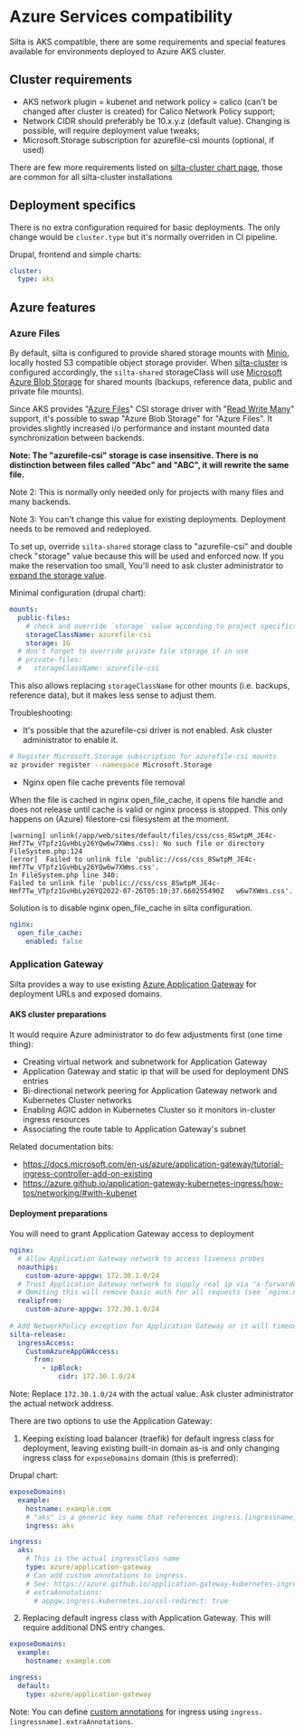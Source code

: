 # Azure Services compatibility

Silta is AKS compatible, there are some requirements and special features available for environments deployed to Azure AKS cluster.

## Cluster requirements

- AKS network plugin = kubenet and network policy = calico (can't be changed after cluster is created) for Calico Network Policy support;
- Network CIDR should preferably be 10.x.y.z (default value). Changing is possible, will require deployment value tweaks;
- Microsoft.Storage subscription for azurefile-csi mounts (optional, if used)

There are few more requirements listed on [silta-cluster chart page](https://github.com/wunderio/charts/tree/master/silta-cluster#requirements), those are common for all silta-cluster installations 

## Deployment specifics

There is no extra configuration required for basic deployments. The only change would be `cluster.type` but it's normally overriden in CI pipeline.

Drupal, frontend and simple charts:
```yaml
cluster:
  type: aks
```

## Azure features 

### Azure Files

By default, silta is configured to provide shared storage mounts with [Minio](https://min.io/), locally hosted S3 compatible object storage provider. When [silta-cluster](https://github.com/wunderio/charts/tree/master/silta-cluster) is configured accordingly, the `silta-shared` storageClass will use [Microsoft Azure Blob Storage](https://docs.microsoft.com/en-us/azure/storage/blobs/storage-blobs-introduction) for shared mounts (backups, reference data, public and private file mounts).

Since AKS provides "[Azure Files](https://docs.microsoft.com/en-us/azure/storage/files/storage-files-introduction)" CSI storage driver with "[Read Write Many](https://kubernetes.io/docs/concepts/storage/persistent-volumes/#access-modes)" support, it's possible to swap "Azure Blob Storage" for "Azure Files". It provides slightly increased i/o performance and instant mounted data synchronization between backends. 

**Note: The "azurefile-csi" storage is case insensitive. There is no distinction between files called "Abc" and "ABC", it will rewrite the same file.**

Note 2: This is normally only needed only for projects with many files and many backends.

Note 3: You can't change this value for existing deployments. Deployment needs to be removed and redeployed.

To set up, override `silta-shared` storage class to "azurefile-csi" and double check "storage" value because this will be used and enforced now. If you make the reservation too small, You'll need to ask cluster administrator to [expand the storage value](https://github.com/wunderio/silta/blob/master/docs/troubleshooting.md#mariadb-or-elasticsearch-running-out-of-disk-space).

Minimal configuration (drupal chart):

```yaml
mounts:
  public-files:
    # check and override `storage` value according to project specifics
    storageClassName: azurefile-csi
    storage: 1G
  # don't forget to override private file storage if in use
  # private-files:
  #   storageClassName: azurefile-csi
```

This also allows replacing `storageClassName` for other mounts (i.e. backups, reference data), but it makes less sense to adjust them.

Troubleshooting: 
- It's possible that the azurefile-csi driver is not enabled. Ask cluster administrator to enable it.
```bash
# Register Microsoft.Storage subscription for azurefile-csi mounts
az provider register --namespace Microsoft.Storage
```
- Nginx open file cache prevents file removal

When the file is cached in nginx open_file_cache, it opens file handle and does not release until cache is valid or nginx process is stopped. This only happens on (Azure) filestore-csi filesystem at the moment.

```
[warning] unlink(/app/web/sites/default/files/css/css_8SwtpM_JE4c-Hmf7Tw_VTpfz1GvHbLy26YQw6w7XWms.css): No such file or directory FileSystem.php:124
[error]  Failed to unlink file 'public://css/css_8SwtpM_JE4c-Hmf7Tw_VTpfz1GvHbLy26YQw6w7XWms.css'.
In FileSystem.php line 340:
Failed to unlink file 'public://css/css_8SwtpM_JE4c-Hmf7Tw_VTpfz1GvHbLy26YQ2022-07-26T05:10:37.660255490Z   w6w7XWms.css'.
```

Solution is to disable nginx open_file_cache in silta configuration.

```yaml
nginx:
  open_file_cache:
    enabled: false
```

### Application Gateway

Silta provides a way to use existing [Azure Application Gateway](https://azure.microsoft.com/en-us/services/application-gateway/) for deployment URLs and exposed domains.

#### AKS cluster preparations
It would require Azure administrator to do few adjustments first (one time thing):

- Creating virtual network and subnetwork for Application Gateway
- Application Gateway and static ip that will be used for deployment DNS entries
- Bi-directional network peering for Application Gateway network and Kubernetes Cluster networks
- Enabling AGIC addon in Kubernetes Cluster so it monitors in-cluster ingress resources
- Associating the route table to Application Gateway's subnet

Related documentation bits:
- https://docs.microsoft.com/en-us/azure/application-gateway/tutorial-ingress-controller-add-on-existing
- https://azure.github.io/application-gateway-kubernetes-ingress/how-tos/networking/#with-kubenet

#### Deployment preparations

You will need to grant Application Gateway access to deployment

```yaml
nginx:
  # Allow Application Gateway network to access liveness probes
  noauthips:
    custom-azure-appgw: 172.30.1.0/24
  # Trust Application Gateway network to supply real ip via "x-forwarded-for" header. 
  # Ommiting this will remove basic auth for all requests (see `nginx.noauthips`)
  realipfrom: 
    custom-azure-appgw: 172.30.1.0/24
  
# Add NetworkPolicy exception for Application Gateway or it will timeout
silta-release:
  ingressAccess:
    CustomAzureAppGWAccess:
      from:
        - ipBlock:
            cidr: 172.30.1.0/24
```

Note: Replace `172.30.1.0/24` with the actual value. Ask cluster administrator the actual network address.

There are two options to use the Application Gateway:

1. Keeping existing load balancer (traefik) for default ingress class for deployment, leaving existing built-in domain as-is and only changing ingress class for `exposeDomains` domain (this is preferred):

Drupal chart:
```yaml
exposeDomains:
  example:
    hostname: example.com
    # "aks" is a generic key name that references ingress.[ingressname]. It does not mean anything.
    ingress: aks

ingress:
  aks:
    # This is the actual ingressClass name
    type: azure/application-gateway
    # Can add custom annotations to ingress. 
    # See: https://azure.github.io/application-gateway-kubernetes-ingress/annotations/
    # extraAnnotations:
      # appgw.ingress.kubernetes.io/ssl-redirect: true

```

2. Replacing default ingress class with Application Gateway. This will require additional DNS entry changes.
```yaml
exposeDomains:
  example:
    hostname: example.com

ingress:
  default:
    type: azure/application-gateway
```

Note: You can define [custom annotations](https://azure.github.io/application-gateway-kubernetes-ingress/annotations/) for ingress using `ingress.[ingressname].extraAnnotations`.
